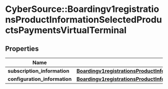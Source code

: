 # CyberSource::Boardingv1registrationsProductInformationSelectedProductsPaymentsVirtualTerminal

## Properties
Name | Type | Description | Notes
------------ | ------------- | ------------- | -------------
**subscription_information** | [**Boardingv1registrationsProductInformationSelectedProductsPaymentsPayerAuthenticationSubscriptionInformation**](Boardingv1registrationsProductInformationSelectedProductsPaymentsPayerAuthenticationSubscriptionInformation.md) |  | [optional] 
**configuration_information** | [**Boardingv1registrationsProductInformationSelectedProductsPaymentsVirtualTerminalConfigurationInformation**](Boardingv1registrationsProductInformationSelectedProductsPaymentsVirtualTerminalConfigurationInformation.md) |  | [optional] 



